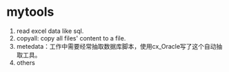 mytools
=======

1. read excel data like sql.
2. copyall: copy all files' content to a file.
3. metedata：工作中需要经常抽取数据库脚本，使用cx_Oracle写了这个自动抽取工具。
4. others
